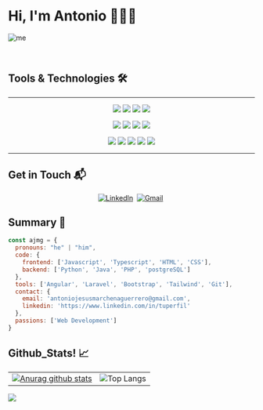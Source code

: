 # Hi, I'm Antonio 👋🧑‍💻

![me](https://github.com/AJMG-95/AJMG-95/assets/73720092/0937128a-665b-44fb-9759-c0c3210a5168)

<br>

## Tools & Technologies 🛠️
<hr>
<p align="center">
 <img src="https://img.shields.io/badge/HTML5-E34F26?style=for-the-badge&logo=html5&logoColor=white">
 <img src="https://img.shields.io/badge/CSS3-1572B6?style=for-the-badge&logo=css3&logoColor=white">
 <img src="https://img.shields.io/badge/JavaScript-F7DF1E?style=for-the-badge&logo=javascript&logoColor=black">
 <img src="https://img.shields.io/badge/TypeScript-007ACC?style=for-the-badge&logo=typescript&logoColor=white">
</p>
<p align="center">
 <img src="https://img.shields.io/badge/Python-14354C?style=for-the-badge&logo=python&logoColor=white">
 <img src="https://img.shields.io/badge/Java-ED8B00?style=for-the-badge&logo=java&logoColor=white">
 <img src="https://img.shields.io/badge/PHP-777BB4?style=for-the-badge&logo=php&logoColor=white"> 
 <img src="https://img.shields.io/badge/PostgreSQL-316192?style=for-the-badge&logo=postgresql&logoColor=white">
</p>
<p align="center">  
 <img src="https://img.shields.io/badge/Angular-DD0031?style=for-the-badge&logo=angular&logoColor=white">
 <img src="https://img.shields.io/badge/Tailwind_CSS-38B2AC?style=for-the-badge&logo=tailwind-css&logoColor=white">
 <img src="https://img.shields.io/badge/Bootstrap-563D7C?style=for-the-badge&logo=bootstrap&logoColor=white">
 <img src="https://img.shields.io/badge/Laravel-FF2D20?style=for-the-badge&logo=laravel&logoColor=white">
 <img src="https://img.shields.io/badge/Git-F05032?style=for-the-badge&logo=git&logoColor=white">
</p>
<hr>

## Get in Touch 📬
<p align="center">
<a href="https://www.linkedin.com/in/aj-marchena/"><img src="https://img.shields.io/badge/linkedin-%230077B5.svg?&style=for-the-badge&logo=linkedin&logoColor=white" alt="LinkedIn" /></a>&nbsp;
<a href="mailto:antoniojesusmarchenaguerrero@gmail.com?subject=¡Hola%20Antonio"><img src="https://img.shields.io/badge/gmail-%23D14836.svg?&style=for-the-badge&logo=gmail&logoColor=white" alt="Gmail"/></a>&nbsp;
</p>

## Summary 📝 
```js
const ajmg = {
  pronouns: "he" | "him",
  code: {
    frontend: ['Javascript', 'Typescript', 'HTML', 'CSS'],
    backend: ['Python', 'Java', 'PHP', 'postgreSQL']
  },
  tools: ['Angular', 'Laravel', 'Bootstrap', 'Tailwind', 'Git'],
  contact: {
    email: 'antoniojesusmarchenaguerrero@gmail.com',
    linkedin: 'https://www.linkedin.com/in/tuperfil'
  },
  passions: ['Web Development']
}
```
## Github_Stats! 📈
<!--
  ![Antonio's GitHub Stats](https://github-readme-stats.vercel.app/api?username=AJMG-95&show_icons=true&theme=react)        
  ![Antonio's GitHub Streak](https://github-readme-streak-stats.herokuapp.com/?user=AJMG-95&theme=react)                   
  ![Github Stars](https://github-readme-stats.vercel.app/api?username=AJMG-95&show_icons=true&locale=en&count_private=true&hide_rank=true&custom_title=My%20GitHub%20Stats&disable_animations=true&theme=react)                
-->
|                                               |                                                   |
|-----------------------------------------------|---------------------------------------------------|
| [![Anurag github stats](https://github-readme-stats.vercel.app/api?username=AJMG-95)](https://gitgub.com/AJMG-95/github-readme-stats) | ![Top Langs](https://github-readme-stats.vercel.app/api/top-langs/?username=AJMG-95&layout=compact) |

<div align="left">
 
![](https://komarev.com/ghpvc/?username=AJMG-95&label=PROFILE+VIEWS&style=for-the-badge&color=brightgreen)

</div>

<!--
**AJMG-95/AJMG-95** is a ✨ _special_ ✨ repository because its `README.md` (this file) appears on your GitHub profile.

Here are some ideas to get you started:

- 🔭 I’m currently working on ...
- 🌱 I’m currently learning ...
- 👯 I’m looking to collaborate on ...
- 🤔 I’m looking for help with ...
- 💬 Ask me about ...
- 📫 How to reach me: ...
- 😄 Pronouns: ...
- ⚡ Fun fact: ...
-->
